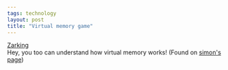```yaml
---
tags: technology
layout: post
title: "Virtual memory game"
---
```




<a href="http://www.isham-research.com/zarking.html">Zarking</a><br>
Hey, you too can understand how virtual memory works! (Found on <a href="http://blog.simon-cozens.org/blosxom.cgi/2002/Aug/15#6209">simon's page</a>)


